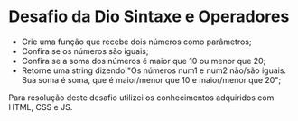 # Desafio da Dio Sintaxe e Operadores

 - Crie uma função que recebe dois números como parâmetros;
 - Confira se os números são iguais;
 - Confira se a soma dos números é maior que 10 ou menor que 20;
 - Retorne uma string dizendo "Os números num1 e num2 não/são iguais. Sua soma é soma, que é maior/menor que 10 e maior/menor que 20";

Para resolução deste desafio utilizei os conhecimentos adquiridos com HTML, CSS e JS.

